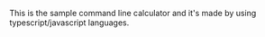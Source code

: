 This is the sample command line calculator and it's made by using typescript/javascript languages.

